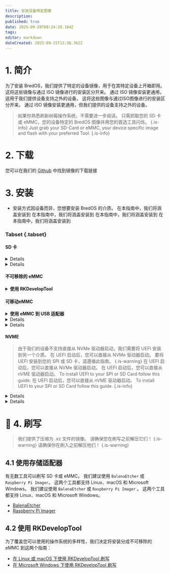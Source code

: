 ```yaml
---
title: 安装设备特定图像
description:
published: true
date: 2025-09-28T08:24:20.184Z
tags:
editor: markdown
dateCreated: 2025-09-15T12:36.362Z
---
```


# 1. 简介

为了安装 BredOS，我们提供了特定的设备镜像，用于在其特定设备上开箱即用。 这将这些镜像与通过 ISO 镜像进行的安装区分开来。 通过 ISO 镜像安装更通用，适用于我们提供设备支持之外的设备。 这将这些图像与通过ISO图像进行的安装区分开来。 通过 ISO 镜像安装更通用，但我们提供的设备支持之外的设备。

> 如果你熟悉刷新树莓操作系统，不需要进一步阅读。 只需抓取您的 SD 卡或 eMMC，您的设备特定的 BredOS 图像并用您的首选工具闪烁。
> {.is-info} Just grab your SD-Card or eMMC, your device specific image and flash with your preferred Tool.
> {.is-info}

# 2. 下载

您可以在我们的 [Github](https://github.com/BredOS/images/releases/latest) 中找到镜像的下载链接

# 3. 安装

- 安装方式因设备而异，您想要安装 BredOS 的介质。 在本指南中，我们将涵盖安装到 在本指南中，我们将涵盖安装到 在本指南中，我们将涵盖安装到 在本指南中，我们将涵盖安装到

### Tabset {.tabset}

#### SD 卡

<details>`3.2 可移动eMMC 和 SD Card`

将 SD 卡插入您的 PC 的 SD 卡读卡器并继续 [**4.1 使用存储适配器**](#h-41-with-storage-adapter)

</details>

<details>有无数工具刷入sd 卡或 eMMC。 我们建议使用 `BalenaEtcher` 或 `Raspberry Pi Imager` 。 这两个工具都支持 Linux、macOS 和 Microsoft Windows。 我们建议使用 `BalenaEtcher` 或 `Raspberry Pi Imager` 。 这两个工具都支持 Linux、macOS 和 Microsoft Windows。 我们建议使用 `BalenaEtcher` 或 `Raspberry Pi Imager` 。 这两个工具都支持 Linux、macOS 和 Microsoft Windows。 我们建议使用 `BalenaEtcher` 或 `Raspberry Pi Imager` 。 这两个工具都支持 Linux、macOS 和 Microsoft Windows。

将您的 SD 卡插入您的 SBC 并根据您的 PC 操作系统在 [**4.2 使用 RKDevelopTool**](#h-4-2-with-rkdeveloptool) 中找到的指南继续。

> 在刷入之前，您必须将目标设备设置为“sd card”。 在刷写之前，您必须将目标设备设置为"sd card"。 要这样做，请查看 [4.2 更改刷写目标](/install/device-specific-image/Flashing-the-eMMC-with-Linux-or-macOS#h-42-changing-flash-target)。
> {.is-info}
> {.is-info}

</details>

#### 不可移除的 eMMC

<details><summary><b>使用 RKDevelopTool</b></summary>

根据您的 PC 操作系统，在 [**4.2 使用 RKDevelopTool**](#h-4-2-with-rkdeveloptool) 中找到指南继续

</details>

#### 可移动eMMC

<details><summary><b>使用 eMMC 到 USB 适配器</b></summary>

由于几乎所有已知的 USB 存储设备都是基于 eMMC 存储设备，因此有 USB 到 eMMC 适配器，这些适配器类似于 USB 存储设备，但可以移除 eMMC 存储模块。 这些也可以用于刷写 BredOS。 如下面屏幕截图所示，将 eMMC 连接到您的适配器。 这些也可以用于闪烁BredOS。 如下面屏幕截图所示，将eMMC连接到您的适配器。

<details><summary><b>USB 到 eMMC 适配器</b></summary>

![emmc-reader-cut.png](/installation-dsi/emmc-reader-cut.png)

   </details>

然后继续 [**4.1 使用存储适配器**](#h-41-with-storage-adapter)。

</details>

<details>eMMC 基本上是一个硬连接到 SBC 的 SD 卡。（大多数）SD 卡有适配器可以连接您的 eMMC 将它们转换为 SD 卡。

<details><summary><b>uSD 适配器和 eMMC</b></summary>

![usd-emmc-cut.png](/installation-dsi/usd-emmc-cut.png)

</details>
Firmly press the connector of the eMMC onto the uSD Adapter and connect them to your SD Card Reader.

<details><summary><b>uSD 适配器连接到读卡器</b></summary>

![usd-connected-cut.png](/installation-dsi/usd-connected-cut.png)

</details>

然后继续 [**4.1 使用存储适配器**](#h-41-with-storage-adapter)。

</details>

<details>下面我们描述如何用适配器刷入eMMC。 下面我们描述如何用适配器刷入eMMC。 下面我们描述如何用适配器刷入eMMC。 下面我们描述如何用适配器刷入eMMC。 If you do not own a suitable adapter leave the eMMC connected to your SBC and follow [3.1 non-removable eMMC](#h-31-non-removable-emmc).

将您的 eMMC 连接到您的 SBC 并根据您的 PC 操作系统在 [**4.2 使用 RKDevelopTool**](#h-4-2-with-rkdeveloptool) 中发现的指南继续。

</details>

#### NVME

> 由于我们的设备不支持直接从 NVMe 驱动器启动，我们需要将 UEFI 安装到另一个介质。 在 UEFI 启动后，您可以直接从 NVMe 驱动器启动。 要将 UEFI 安装到您的 SPI 或 SD 卡，请遵循此指南。
> {.is-warning} 在 UEFI 启动后，您可以直接从 NVMe 驱动器启动。 在 UEFI 启动后，您可以直接从 nVME 驱动器启动。 To install UEFI to your SPI or SD Card follow this guide. 在 UEFI 启动后，您可以直接从 nVME 驱动器启动。 To install UEFI to your SPI or SD Card follow this guide.
> {.is-info}

<details>3.2.1.1 使用 uSD 适配器

通过 USB 适配器将驱动器连接到您的电脑并继续 [**4.1 与存储适配器**](#h-41-with-storage-adapter)。 通过 USB 适配器将驱动器连接到您的电脑并继续 [**4.1 使用存储适配器**](#h-41-with-storage-adapter)。 刷写后将驱动器连接到您的 SBC 的 NVMe 端口。

</details>

<details>3.1 不可移动eMMC

将您的 NVMe 驱动器直接连接到您的 PC 并继续 [**4.1 使用存储适配器**](#h-41-with-storage-adapter)。 您可能必须强制您的刷写工具写入硬盘。 您可能必须强制您的刷入工具写入硬盘。

</details>

# 🚀 4. 刷写

> 我们提供了压缩为 .xz 文件的镜像。 请确保您在刷写之前解压它们！
> {.is-warning} 请确保你在刷入之前解压他们！
> {.is-warning}

## 4.1 使用存储适配器

有无数工具可以刷写 SD 卡或 eMMC。 我们建议使用 `BalenaEtcher` 或 `Raspberry Pi Imager`。 这两个工具都支持 Linux、macOS 和 Microsoft Windows。 我们建议使用 `BalenaEtcher` 或 `Raspberry Pi Imager` 。 这两个工具都支持 Linux、macOS 和 Microsoft Windows。

- [BalenaEtcher](https://etcher.balena.io/)
- [Raspberry Pi Imager](https://github.com/raspberrypi/rpi-imager)

## 4.2 使用 RKDevelopTool

为了覆盖您可以使用的操作系统的多样性，我们决定将安装分成不可移除的 eMMC 到这两个指南：

- [在 Linux 或 macOS 下使用 RKDevelopTool 刷写](/en/install/device-specific-image/Flashing-the-eMMC-with-Linux-or-macOS)
- [在 Microsoft Windows 下使用 RKDevelopTool 刷写](/en/install/device-specific-image/Flashing-the-eMMC-with-Microsoft-Windows)
